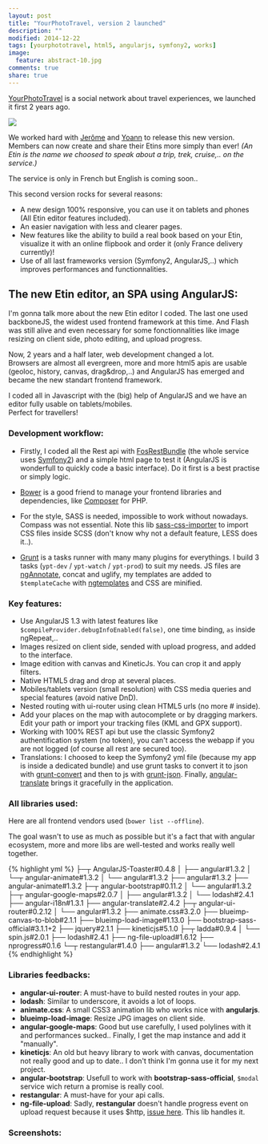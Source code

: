 ```yaml
---
layout: post
title: "YourPhotoTravel, version 2 launched"
description: ""
modified: 2014-12-22
tags: [yourphototravel, html5, angularjs, symfony2, works]
image:
  feature: abstract-10.jpg
comments: true
share: true  
---
```


[YourPhotoTravel](http://www.yourphototravel.com/) is a social network about travel experiences, we launched it first 2 years ago.

<a href="http://www.yourphototravel.com/" target="_blank"><img src="{{site.baseurl}}/images/ypt_version2/home.jpg"></a>

We worked hard with [Jerôme](http://fr.linkedin.com/in/jeromefath) and [Yoann](http://fr.linkedin.com/in/ylupe) to release this new version. Members can now create and share their Etins more simply than ever! *(An Etin is the name we choosed to speak about a trip, trek, cruise,.. on the service.)*

The service is only in French but English is coming soon..

This second version rocks for several reasons:

* A new design 100% responsive, you can use it on tablets and phones (All Etin editor features included).
* An easier navigation with less and clearer pages.
* New features like the ability to build a real book based on your Etin, visualize it with an online flipbook and order it (only France delivery currently)!
* Use of all last frameworks version (Symfony2, AngularJS,..) which improves performances and functionnalities.

## The new Etin editor, an SPA using AngularJS:

I'm gonna talk more about the new Etin editor I coded.
The last one used backboneJS, the widest used frontend framework at this time.
And Flash was still alive and even necessary for some fonctionnalities like image resizing on client side, photo editing, and upload progress.

Now, 2 years and a half later, web development changed a lot.<br>
Browsers are almost all evergreen, more and more html5 apis are usable (geoloc, history, canvas, drag&drop,..) and AngularJS has emerged and became the new standart frontend framework.

I coded all in Javascript with the (big) help of AngularJS and we have an editor fully usable on tablets/mobiles.<br>Perfect for travellers!

### Development workflow:

* Firstly, I coded all the Rest api with [FosRestBundle](https://github.com/FriendsOfSymfony/FOSRestBundle) (the whole service uses [Symfony2](http://symfony.com/)) and a simple html page to test it (AngularJS is wonderfull to quickly code a basic interface). Do it first is a best practise or simply logic.

* [Bower](http://bower.io/) is a good friend to manage your frontend libraries and dependencies, like [Composer](https://getcomposer.org/) for PHP.

* For the style, SASS is needed, impossible to work without nowadays. Compass was not essential. Note this lib [sass-css-importer](https://github.com/chriseppstein/sass-css-importer) to import CSS files inside SCSS (don't know why not a default feature, LESS does it..).

* [Grunt](http://gruntjs.com/) is a tasks runner with many many plugins for everythings. I build 3 tasks (`ypt-dev` / `ypt-watch` / `ypt-prod`) to suit my needs. JS files are [ngAnnotate](https://github.com/mzgol/grunt-ng-annotate), concat and uglify, my templates are added to `$templateCache` with [ngtemplates](https://github.com/ericclemmons/grunt-angular-templates) and CSS are minified.

### Key features:

* Use AngularJS 1.3 with latest features like `$compileProvider.debugInfoEnabled(false)`, one time binding, `as` inside ngRepeat,..
* Images resized on client side, sended with upload progress, and added to the interface.
* Image edition with canvas and KineticJs. You can crop it and apply filters.
* Native HTML5 drag and drop at several places.
* Mobiles/tablets version (small resolution) with CSS media queries and special features (avoid native DnD).
* Nested routing with ui-router using clean HTML5 urls (no more # inside).
* Add your places on the map with autocomplete or by dragging markers. Edit your path or import your tracking files (KML and GPX support).
* Working with 100% REST api but use the classic Symfony2 authentification system (no token), you can't access the webapp if you are not logged (of course all rest are secured too). 
* Translations: I choosed to keep the Symfony2 yml file (because my app is inside a dedicated bundle) and use grunt tasks to convert it to json with [grunt-convert](https://github.com/assemble/grunt-convert) and then to js with [grunt-json](https://github.com/wilsonpage/grunt-json).
Finally, [angular-translate](http://angular-translate.github.io/) brings it gracefully in the application.


### All libraries used:

Here are all frontend vendors used (`bower list --offline`).

The goal wasn't to use as much as possible but it's a fact that with angular ecosystem, more and more libs are well-tested and works really well together.

{% highlight yml %}
├─┬ AngularJS-Toaster#0.4.8
│ ├── angular#1.3.2
│ └─┬ angular-animate#1.3.2
│   └── angular#1.3.2
├── angular#1.3.2
├── angular-animate#1.3.2
├─┬ angular-bootstrap#0.11.2
│ └── angular#1.3.2
├─┬ angular-google-maps#2.0.7
│ ├── angular#1.3.2
│ └── lodash#2.4.1
├── angular-i18n#1.3.1
├── angular-translate#2.4.2
├─┬ angular-ui-router#0.2.12
│ └── angular#1.3.2
├── animate.css#3.2.0
├── blueimp-canvas-to-blob#2.1.1
├── blueimp-load-image#1.13.0
├── bootstrap-sass-official#3.1.1+2
├── jquery#2.1.1
├── kineticjs#5.1.0
├─┬ ladda#0.9.4
│ └── spin.js#2.0.1
├── lodash#2.4.1
├── ng-file-upload#1.6.12
├── nprogress#0.1.6
└─┬ restangular#1.4.0
  ├── angular#1.3.2
  └── lodash#2.4.1
{% endhighlight %}

### Libraries feedbacks:

* **angular-ui-router**: A must-have to build nested routes in your app.
* **lodash**: Similar to underscore, it avoids a lot of loops.
* **animate.css**: A small CSS3 animation lib who works nice with **angularjs**.
* **blueimp-load-image**: Resize JPG images on client side.
* **angular-google-maps**: Good but use carefully, I used polylines with it and performances sucked.. Finally, I get the map instance and add it "manually".
* **kineticjs**: An old but heavy library to work with canvas, documentation not really good and up to date.. I don't think I'm gonna use it for my next project.
* **angular-bootstrap**: Usefull to work with **bootstrap-sass-official**, `$modal` service wich return a promise is really cool.
* **restangular**: A must-have for your api calls.
* **ng-file-upload**: Sadly, **restangular** doesn't handle progress event on upload request because it uses $http, [issue here](https://github.com/angular/angular.js/issues/1934). This lib handles it.

### Screenshots:

<figure class="half">
    <a href="{{site.baseurl}}/images/ypt_version2/screen1.jpg" target="_blank"><img src="{{site.baseurl}}/images/ypt_version2/screen1.jpg" alt=""></a>
    <a href="{{site.baseurl}}/images/ypt_version2/screen2.jpg" target="_blank"><img src="{{site.baseurl}}/images/ypt_version2/screen2.jpg" alt=""></a>
</figure>
<figure class="half">
    <a href="{{site.baseurl}}/images/ypt_version2/screen3.jpg" target="_blank"><img src="{{site.baseurl}}/images/ypt_version2/screen3.jpg" alt=""></a>
    <a href="{{site.baseurl}}/images/ypt_version2/screen4.jpg" target="_blank"><img src="{{site.baseurl}}/images/ypt_version2/screen4.jpg" alt=""></a>
</figure>
<figure class="half">
    <a href="{{site.baseurl}}/images/ypt_version2/screen5.jpg" target="_blank"><img src="{{site.baseurl}}/images/ypt_version2/screen5.jpg" alt=""></a>
    <a href="{{site.baseurl}}/images/ypt_version2/screen6.jpg" target="_blank"><img src="{{site.baseurl}}/images/ypt_version2/screen6.jpg" alt=""></a>
</figure>


